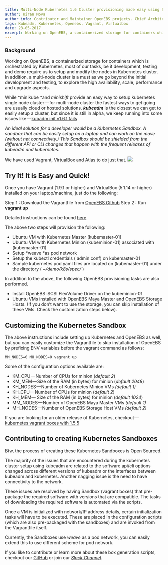```yaml
---
title: Multi-Node Kubernetes 1.6 Cluster provisioning made easy using SandBox (Vagrant box)
author: Kiran Mova
author_info: Contributor and Maintainer OpenEBS projects. Chief Architect MayaData. Kiran leads overall architecture & is responsible for architecting, solution design & customer adoption of OpenEBS.
tags: Kubeadm, Kubernetes, Openebs, Vagrant, Virtualbox
date: 23-05-2017
excerpt: Working on OpenEBS, a containerized storage for containers which is orchestrated by Kubernetes, most of our tasks, be it development, testing and demo require us to setup and modify the nodes in Kubernetes cluster.
---
```


### Background

Working on OpenEBS, a containerized storage for containers which is orchestrated by Kubernetes, most of our tasks, be it development, testing and demo require us to setup and modify the nodes in Kubernetes cluster. In addition, a multi-node cluster is a must as we go beyond the initial development and testing, to explore the high availability, scale, performance and upgrade aspects.

While *minikube *and *minishift* provide an easy way to setup kubernetes single node cluster — for multi-node cluster the fastest ways to get going are usually cloud or hosted solutions. ***kubeadm*** is the closest we can get to easily setup a cluster, but since it is still in alpha, we keep running into some issues like — [kubadm init v1.6.1 fails](https://github.com/kubernetes/kubeadm/issues/226)

*An ideal solution for a developer would be a Kubernetes Sandbox. A sandbox that can be easily setup on a laptop and can work on the move (without net connectivity.) This Sandbox should be shielded from the different API or CLI changes that happen with the frequent releases of kubeadm and kubernetes.*

We have used Vagrant, VirtualBox and Atlas to do just that.
![](https://cdn-images-1.medium.com/max/800/1*7kkviZOwgh8ePDYRjFX0mQ.png)

## Try It! It is Easy and Quick!

Once you have Vagrant (1.9.1 or higher) and VirtualBox (5.1.14 or higher) installed on your laptop/machine, just do the following:

Step 1 : Download the Vagrantfile from [OpenEBS Github](https://raw.githubusercontent.com/openebs/openebs/master/k8s/lib/vagrant/test/k8s/1.6/Vagrantfile)
Step 2 : Run **vagrant up**

Detailed instructions can be found [here](https://github.com/openebs/openebs/tree/master/k8s/lib/vagrant/test/k8s/1.6).

The above two steps will provision the following:

- Ubuntu VM with Kubernetes Master (kubemaster-01)
- Ubuntu VM with Kubernetes Minion (kubeminion-01) associated with (kubemaster-01)
- Setup *weave *as pod network
- Setup the kubectl credentials ( admin.conf) on kubemaster-01
- Sample kubernetes pod yaml files are located on (kubemaster-01) under the directory ( *~/demo/k8s/spec/* )

In addition to the above, the following OpenEBS provisioning tasks are also performed.

- Install OpenEBS iSCSI FlexVolume Driver on the kubeminion-01
- Ubuntu VMs installed with OpenEBS Maya Master and OpenEBS Storage Hosts. (If you don’t want to use the storage, you can skip installation of these VMs. Check the customization steps below).

## Customizing the Kubernetes Sandbox

The above instructions include setting up Kubernetes and OpenEBS as well, but you can easily customize the Vagrantfile to skip installation of OpenEBS by prefixing ENV variables before the vagrant command as follows:

    MM_NODES=0 MH_NODES=0 vagrant up

Some of the configuration options available are:

- KM_CPU — Number of CPUs for minion (*default 2*)
- KM_MEM — Size of the RAM (in bytes) for minion (*default 2048*)
- KH_NODES — Number of Kubernetes Minion VMs *(default 1)*
- KH_CPU — Number of CPUs for minion (*default 2*)
- KH_MEM— Size of the RAM (in bytes) for minion (*default 1024*)
- MM_NODES — Number of OpenEBS Maya Master VMs *(default 1)*
- MH_NODES — Number of OpenEBS Storage Host VMs *(default 2)*

If you are looking for an older release of Kubernetes, checkout — [kubernetes vagrant boxes with 1.5.5](https://blog.openebs.io/setting-up-kubernetes-1-5-5-cluster-with-vagrant-dda11e33b5bc)

## Contributing to creating Kubernetes Sandboxes

Btw, the process of creating these Kubernetes Sandboxes is Open Sourced.

The majority of the issues that are encountered during the kubernetes cluster setup using kubeadm are related to the software api/cli options changed across different versions of kubeadm or the interfaces between kubeadm and kubernetes. Another nagging issue is the need to have connectivity to the network.

These issues are resolved by having Sandbox (vagrant boxes) that pre-package the required software with versions that are compatible. The tasks of downloading the required software is automated via the scripts.

Once a VM is initialized with network/IP address details, certain initialization tasks will have to be executed. These are placed in the configuration scripts (which are also pre-packaged with the sandboxes) and are invoked from the Vagrantfile itself.

Currently, the Sandboxes use *weave* as a pod network, you can easily extend this to use different scheme for pod network.

If you like to contribute or learn more about these box generation scripts, checkout our [GitHub](https://github.com/openebs/openebs/tree/master/k8s/lib/vagrant) or join our [*Slack Channel*](http://slack.openebs.io).
